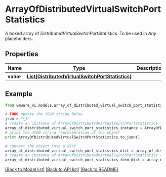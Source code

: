 # ArrayOfDistributedVirtualSwitchPortStatistics

A boxed array of *DistributedVirtualSwitchPortStatistics*. To be used in *Any* placeholders. 

## Properties
Name | Type | Description | Notes
------------ | ------------- | ------------- | -------------
**value** | [**List[DistributedVirtualSwitchPortStatistics]**](DistributedVirtualSwitchPortStatistics.md) |  | 

## Example

```python
from vmware_vi.models.array_of_distributed_virtual_switch_port_statistics import ArrayOfDistributedVirtualSwitchPortStatistics

# TODO update the JSON string below
json = "{}"
# create an instance of ArrayOfDistributedVirtualSwitchPortStatistics from a JSON string
array_of_distributed_virtual_switch_port_statistics_instance = ArrayOfDistributedVirtualSwitchPortStatistics.from_json(json)
# print the JSON string representation of the object
print ArrayOfDistributedVirtualSwitchPortStatistics.to_json()

# convert the object into a dict
array_of_distributed_virtual_switch_port_statistics_dict = array_of_distributed_virtual_switch_port_statistics_instance.to_dict()
# create an instance of ArrayOfDistributedVirtualSwitchPortStatistics from a dict
array_of_distributed_virtual_switch_port_statistics_form_dict = array_of_distributed_virtual_switch_port_statistics.from_dict(array_of_distributed_virtual_switch_port_statistics_dict)
```
[[Back to Model list]](../README.md#documentation-for-models) [[Back to API list]](../README.md#documentation-for-api-endpoints) [[Back to README]](../README.md)


